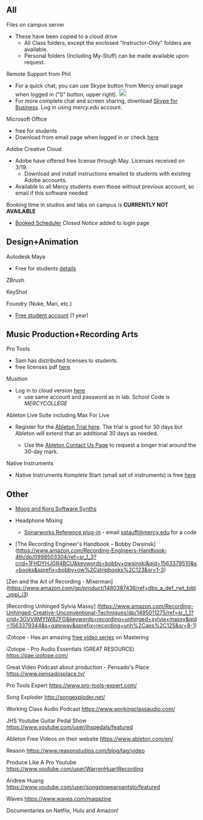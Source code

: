 ## All ##
Files on campus server
-   These have been copied to a cloud drive
    - All Class folders, except the enclosed "Instructor-Only" folders are available.
    - Personal folders (Including My-Stuff) can be made available upon request.

Remote Support from Phil
- For a quick chat, you can use Skype button from Mercy email page when logged in ("S" button, upper right). <img src=https://upload.wikimedia.org/wikipedia/commons/c/c3/Microsoft_Skype_for_Business_logo.svg  alt="Skype Button" width=20>
- For more complete chat and screen sharing, download [Skype for Business](https://products.office.com/en-us/skype-for-business/download-app). Log in using _mercy.edu_ account.

Microsoft Office
- free for students
 - Download from email page when logged in or check [here](https://www.microsoft.com/en-us/education/products/office)


Adobe Creative Cloud
- Adobe have offered free license through May. Licenses received on 3/19.
    - Download and install instructions emailed to students with existing Adobe accounts.
- Available to all Mercy students even those without previous account, so email if this software needed

Booking time in studios and labs on campus is __CURRENTLY NOT AVAILABLE__
-   [Booked Scheduler](https://booked.mercy.edu) _Closed Notice_ added to login page

## Design+Animation ## 
Autodesk Maya
- Free for students [details](https://www.autodesk.com/education/free-software/maya)

ZBrush

KeyShot
    
Foundry (Nuke, Mari, etc.)

- [Free student account](https://www.foundry.com/education/apply/student) (1 year)

## Music Production+Recording Arts ## 

Pro Tools
- Sam has distributed licenses to students.
- free licenses pdf [here](https://cdn-www.avid.com/-/media/avid/files/corona-virus-2020/creative-product-foc-license-instructions.pdf?la=en&v=20200316211223)


Musition
- Log in to cloud version [here](https://musition.cloud) 
  - use same account and password as in lab. School Code is _MERCYCOLLEGE_

Ableton Live Suite including Max For Live

- Register for the [Ableton Trial here](https://www.ableton.com/en/trial/).  The trial is good for 30 days but Ableton will extend that an additional 30 days as needed.

    - Use the [Ableton Contact Us Page](https://www.ableton.com/en/contact-us/) to request a longer trial around the 30-day mark.

Native Instruments
- Native Instruments Komplete Start (small set of instruments) is free [here](https://www.native-instruments.com/en/products/komplete/bundles/komplete-start/)

## Other ##

- [Moog and Korg Software Synths](https://www.engadget.com/2020-03-14-moog-and-korg-free-synth-apps.html)
- Headphone Mixing
  - [Sonarworks Reference plug-in](https://www.sonarworks.com/reference/downloads) - email sstauff@mercy.edu for a code

- [The Recording Engineer's Handbook – Bobby Owsinsk]
(https://www.amazon.com/Recording-Engineers-Handbook-4th/dp/0998503304/ref=sr_1_3?crid=1FHDYHJGR4BCU&keywords=bobby+owsinski&qid=1563379510&s=books&sprefix=bobby+ow%2Cstripbooks%2C123&sr=1-3)
 
[Zen and the Art of Recording - Mixerman]
(https://www.amazon.com/gp/product/1480387436/ref=dbs_a_def_rwt_bibl_vppi_i3)
  
[Recording Unhinged Sylvia Massy]
(https://www.amazon.com/Recording-Unhinged-Creative-Unconventional-Techniques/dp/1495011275/ref=sr_1_1?crid=3GVV8MYIW8ZFG&keywords=recording+unhinged+sylvia+massy&qid=1563379344&s=gateway&sprefix=recording+unh%2Caps%2C125&sr=8-1)

iZotope - Has an amazing [free video series](https://www.youtube.com/user/izotopeinc/featured) on Mastering

iZotope - Pro Audio Essentials (GREAT RESOURCE)
https://pae.izotope.com/

Great Video Podcast about production - Pensado's Place
https://www.pensadosplace.tv/

Pro Tools Expert
https://www.pro-tools-expert.com/

Song Exploder
http://songexploder.net/

Working Class Audio Podcast
https://www.workingclassaudio.com/

JHS Youtube Guitar Pedal Show
https://www.youtube.com/user/jhspedals/featured

Ableton Free Videos on their website
https://www.ableton.com/en/

Reason
https://www.reasonstudios.com/blog/tag/video

Produce Like A Pro Youtube
https://www.youtube.com/user/WarrenHuartRecording

Andrew Huang
https://www.youtube.com/user/songstowearpantsto/featured

Waves
https://www.waves.com/magazine

Documentaries on Netflix, Hulu and Amazon!
